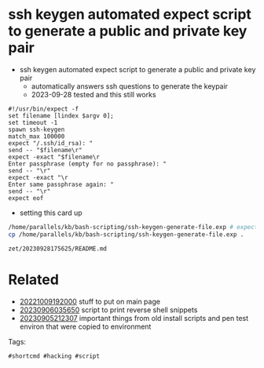 # ssh keygen automated expect script to generate a public and private key pair

- ssh keygen automated expect script to generate a public and private key pair
  - automatically answers ssh questions to generate the keypair
  - 2023-09-28 tested and this still works
```expect
#!/usr/bin/expect -f
set filename [lindex $argv 0];
set timeout -1
spawn ssh-keygen
match_max 100000
expect "/.ssh/id_rsa): "
send -- "$filename\r"
expect -exact "$filename\r
Enter passphrase (empty for no passphrase): "
send -- "\r"
expect -exact "\r
Enter same passphrase again: "
send -- "\r"
expect eof
```

- setting this card up
```bash
/home/parallels/kb/bash-scripting/ssh-keygen-generate-file.exp # expect script to generate ssh key by filename
cp /home/parallels/kb/bash-scripting/ssh-keygen-generate-file.exp .
```

` zet/20230928175625/README.md `

# Related

- [20221009192000](/zet/20221009192000/README.md) stuff to put on main page
- [20230906035650](/zet/20230906035650/README.md) script to print reverse shell snippets
- [20230905212307](/zet/20230905212307/README.md) important things from old install scripts and pen test environ that were copied to environment

Tags:

    #shortcmd #hacking #script
